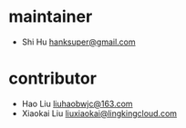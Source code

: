# maintainer
- Shi Hu hanksuper@gmail.com

# contributor
- Hao Liu liuhaobwjc@163.com
- Xiaokai Liu liuxiaokai@lingkingcloud.com
